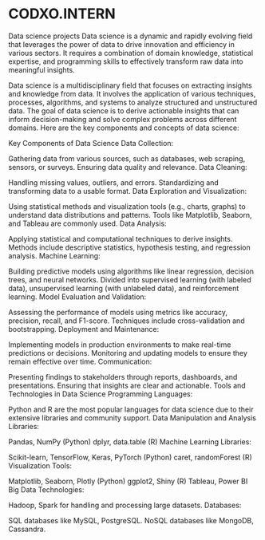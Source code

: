# CODXO.INTERN
 Data science projects
Data science is a dynamic and rapidly evolving field that leverages the power of data to drive 
innovation and efficiency in various sectors. It requires a combination of domain knowledge, 
statistical expertise, and programming skills to effectively 
transform raw data into meaningful insights.

Data science is a multidisciplinary field that focuses on extracting insights and knowledge from data. It involves the application of various techniques, processes, algorithms, and systems to analyze structured and unstructured data. The goal of data science is to derive actionable insights that can inform decision-making and solve complex problems across different domains. Here are the key components and concepts of data science:

Key Components of Data Science
Data Collection:

Gathering data from various sources, such as databases, web scraping, sensors, or surveys.
Ensuring data quality and relevance.
Data Cleaning:

Handling missing values, outliers, and errors.
Standardizing and transforming data to a usable format.
Data Exploration and Visualization:

Using statistical methods and visualization tools (e.g., charts, graphs) to understand data distributions and patterns.
Tools like Matplotlib, Seaborn, and Tableau are commonly used.
Data Analysis:

Applying statistical and computational techniques to derive insights.
Methods include descriptive statistics, hypothesis testing, and regression analysis.
Machine Learning:

Building predictive models using algorithms like linear regression, decision trees, and neural networks.
Divided into supervised learning (with labeled data), unsupervised learning (with unlabeled data), and reinforcement learning.
Model Evaluation and Validation:

Assessing the performance of models using metrics like accuracy, precision, recall, and F1-score.
Techniques include cross-validation and bootstrapping.
Deployment and Maintenance:

Implementing models in production environments to make real-time predictions or decisions.
Monitoring and updating models to ensure they remain effective over time.
Communication:

Presenting findings to stakeholders through reports, dashboards, and presentations.
Ensuring that insights are clear and actionable.
Tools and Technologies in Data Science
Programming Languages:

Python and R are the most popular languages for data science due to their extensive libraries and community support.
Data Manipulation and Analysis Libraries:

Pandas, NumPy (Python)
dplyr, data.table (R)
Machine Learning Libraries:

Scikit-learn, TensorFlow, Keras, PyTorch (Python)
caret, randomForest (R)
Visualization Tools:

Matplotlib, Seaborn, Plotly (Python)
ggplot2, Shiny (R)
Tableau, Power BI
Big Data Technologies:

Hadoop, Spark for handling and processing large datasets.
Databases:

SQL databases like MySQL, PostgreSQL.
NoSQL databases like MongoDB, Cassandra.


